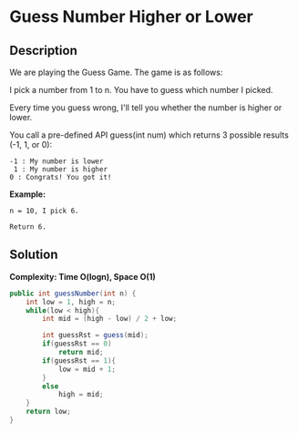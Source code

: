 # Guess Number Higher or Lower
## Description
We are playing the Guess Game. The game is as follows:  

I pick a number from 1 to n. You have to guess which number I picked.  

Every time you guess wrong, I'll tell you whether the number is higher or lower.  

You call a pre-defined API guess(int num) which returns 3 possible results (-1, 1, or 0):  
```
-1 : My number is lower
 1 : My number is higher
0 : Congrats! You got it!
```
**Example:**  
```
n = 10, I pick 6.  

Return 6.
```
## Solution
**Complexity: Time O(logn), Space O(1)**
```java
public int guessNumber(int n) {
    int low = 1, high = n;
    while(low < high){
        int mid = (high - low) / 2 + low;

        int guessRst = guess(mid);
        if(guessRst == 0)
            return mid;
        if(guessRst == 1){
            low = mid + 1;
        }
        else
            high = mid;
    }
    return low;
}
```
